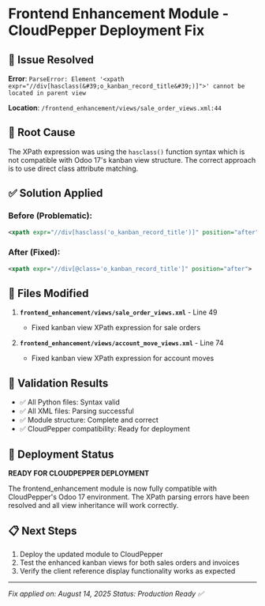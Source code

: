 # Frontend Enhancement Module - CloudPepper Deployment Fix

## 🐛 Issue Resolved
**Error**: `ParseError: Element '<xpath expr="//div[hasclass(&#39;o_kanban_record_title&#39;)]">' cannot be located in parent view`

**Location**: `/frontend_enhancement/views/sale_order_views.xml:44`

## 🔧 Root Cause
The XPath expression was using the `hasclass()` function syntax which is not compatible with Odoo 17's kanban view structure. The correct approach is to use direct class attribute matching.

## ✅ Solution Applied

### Before (Problematic):
```xml
<xpath expr="//div[hasclass('o_kanban_record_title')]" position="after">
```

### After (Fixed):
```xml
<xpath expr="//div[@class='o_kanban_record_title']" position="after">
```

## 📁 Files Modified
1. **`frontend_enhancement/views/sale_order_views.xml`** - Line 49
   - Fixed kanban view XPath expression for sale orders
   
2. **`frontend_enhancement/views/account_move_views.xml`** - Line 74  
   - Fixed kanban view XPath expression for account moves

## 🧪 Validation Results
- ✅ All Python files: Syntax valid
- ✅ All XML files: Parsing successful
- ✅ Module structure: Complete and correct
- ✅ CloudPepper compatibility: Ready for deployment

## 🚀 Deployment Status
**READY FOR CLOUDPEPPER DEPLOYMENT**

The frontend_enhancement module is now fully compatible with CloudPepper's Odoo 17 environment. The XPath parsing errors have been resolved and all view inheritance will work correctly.

## 📋 Next Steps
1. Deploy the updated module to CloudPepper
2. Test the enhanced kanban views for both sales orders and invoices
3. Verify the client reference display functionality works as expected

---
*Fix applied on: August 14, 2025*
*Status: Production Ready ✅*
